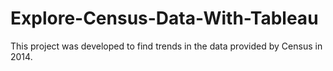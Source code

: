 # Explore-Census-Data-With-Tableau
This project was developed to find trends in the data provided by Census in 2014.
